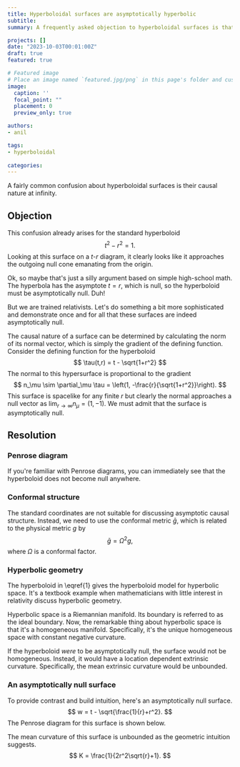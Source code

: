 ```yaml
---
title: Hyperboloidal surfaces are asymptotically hyperbolic
subtitle: 
summary: A frequently asked objection to hyperboloidal surfaces is that they are asymptotically null. This is not true.

projects: []
date: "2023-10-03T00:01:00Z"
draft: true
featured: true

# Featured image
# Place an image named `featured.jpg/png` in this page's folder and customize its options here.
image:
  caption: ''
  focal_point: ""
  placement: 0
  preview_only: true

authors:
- anil

tags:
- hyperboloidal
  
categories:
---
```


A fairly common confusion about hyperboloidal surfaces is their causal nature at infinity. 

## Objection
This confusion already arises for the standard hyperboloid
$$ t^2-r^2 = 1.  \tag{1} \label{1} $$
Looking at this surface on a $t$-$r$ diagram, it clearly looks like it approaches the outgoing null cone emanating from the origin.


Ok, so maybe that's just a silly argument based on simple high-school math. The hyperbola has the asymptote $t=r$, which is null, so the hyperboloid must be asymptotically null. Duh! 

But we are trained relativists. Let's do something a bit more sophisticated and demonstrate once and for all that these surfaces are indeed asymptotically null.

The causal nature of a surface can be determined by calculating the norm of its normal vector, which is simply the gradient of the defining function. Consider the defining function for the hyperboloid
$$ \tau(t,r) = t - \sqrt{1+r^2} $$
The normal to this hypersurface is proportional to the gradient
$$ n_\mu \sim \partial_\mu \tau = \left(1, -\frac{r}{\sqrt{1+r^2}}\right). $$
This surface is spacelike for any finite $r$ but clearly the normal approaches a null vector as $\lim_{r\to\infty} n_\mu = (1,-1)$. We must admit that the surface is asymptotically null.


## Resolution

### Penrose diagram
If you're familiar with Penrose diagrams, you can immediately see that the hyperboloid does not become null anywhere. 


### Conformal structure
The standard coordinates are not suitable for discussing asymptotic causal structure. Instead, we need to use the conformal metric $\bar{g}$, which is related to the physical metric $g$ by
$$ \bar{g} = \Omega^2 g, $$
where $\Omega$ is a conformal factor. 

### Hyperbolic geometry
The hyperboloid in \eqref{1} gives the hyperboloid model for hyperbolic space. It's a textbook example when mathematicians with little interest in relativity discuss hyperbolic geometry.

Hyperbolic space is a Riemannian manifold. Its boundary is referred to as the ideal boundary. Now, the remarkable thing about hyperbolic space is that it's a homogeneous manifold. Specifically, it's the unique homogeneous space with constant negative curvature. 

If the hyperboloid _were_ to be asymptotically null, the surface would not be homogeneous. Instead, it would have a location dependent extrinsic curvature. Specifically, the mean extrinsic curvature would be unbounded. 



### An asymptotically null surface
To provide contrast and build intuition, here's an asymptotically null surface.
$$ w = t - \sqrt{\frac{1}{r}+r^2}. $$
The Penrose diagram for this surface is shown below.

<!-- ![Penrose diagram for asymptotically null surface](asymptotically-null.png) -->

The mean curvature of this surface is unbounded as the geometric intuition suggests.
$$ K = \frac{1}{2r^2\sqrt{r}+1}. $$



